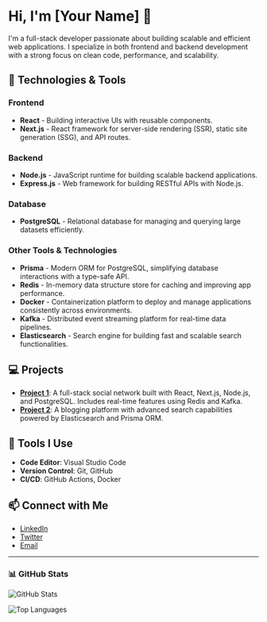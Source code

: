 # Hi, I'm [Your Name] 👋

I'm a full-stack developer passionate about building scalable and efficient web applications. I specialize in both frontend and backend development with a strong focus on clean code, performance, and scalability.

## 🚀 Technologies & Tools

### Frontend
- **React** - Building interactive UIs with reusable components.
- **Next.js** - React framework for server-side rendering (SSR), static site generation (SSG), and API routes.

### Backend
- **Node.js** - JavaScript runtime for building scalable backend applications.
- **Express.js** - Web framework for building RESTful APIs with Node.js.

### Database
- **PostgreSQL** - Relational database for managing and querying large datasets efficiently.

### Other Tools & Technologies
- **Prisma** - Modern ORM for PostgreSQL, simplifying database interactions with a type-safe API.
- **Redis** - In-memory data structure store for caching and improving app performance.
- **Docker** - Containerization platform to deploy and manage applications consistently across environments.
- **Kafka** - Distributed event streaming platform for real-time data pipelines.
- **Elasticsearch** - Search engine for building fast and scalable search functionalities.

## 💻 Projects

- [**Project 1**](https://github.com/your-username/project-1): A full-stack social network built with React, Next.js, Node.js, and PostgreSQL. Includes real-time features using Redis and Kafka.
- [**Project 2**](https://github.com/your-username/project-2): A blogging platform with advanced search capabilities powered by Elasticsearch and Prisma ORM.

## 🔧 Tools I Use
- **Code Editor**: Visual Studio Code
- **Version Control**: Git, GitHub
- **CI/CD**: GitHub Actions, Docker

## 📫 Connect with Me
- [LinkedIn](https://www.linkedin.com/in/your-profile)
- [Twitter](https://twitter.com/your-profile)
- [Email](mailto:your-email@example.com)

---

### 📊 GitHub Stats

![GitHub Stats](https://github-readme-stats.vercel.app/api?username=your-username&show_icons=true&hide_title=true&count_private=true&hide=prs&theme=radical)

![Top Languages](https://github-readme-stats.vercel.app/api/top-langs/?username=your-username&layout=compact&theme=radical)
